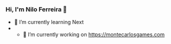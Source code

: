 ### Hi, I'm Nilo Ferreira 👋
- 🌱 I’m currently learning Next
- - 🔭 I’m currently working on https://montecarlosgames.com
<!--
**nilosmferreira/nilosmferreira** is a ✨ _special_ ✨ repository because its `README.md` (this file) appears on your GitHub profile.

Here are some ideas to get you started:

- 🔭 I’m currently working on ...
- 🌱 I’m currently learning ...
- 👯 I’m looking to collaborate on ...
- 🤔 I’m looking for help with ...
- 💬 Ask me about ...
- 📫 How to reach me: ...
- 😄 Pronouns: ...
- ⚡ Fun fact: ...
-->
